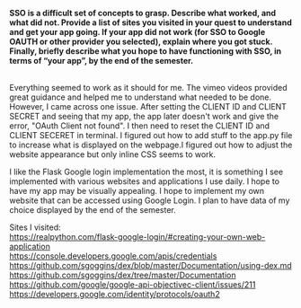 **SSO is a difficult set of concepts to grasp. Describe what worked, and what did not. Provide a list of sites you visited in your quest to understand and get your app going. If your app did not work (for SSO to Google OAUTH or other provider you selected), explain where you got stuck. Finally, briefly describe what you hope to have functioning with SSO, in terms of “your app”, by the end of the semester.**

<br />
Everything seemed to work as it should for me. The vimeo videos provided great guidance and helped me to understand what needed to be done. However, I came across one issue. After setting the CLIENT ID and CLIENT SECRET and seeing that my app, the app later doesn't work and give the error, "OAuth Client not found". I then need to reset the CLIENT ID and CLIENT SECERET in terminal. I figured out how to add stuff to the app.py file to increase what is displayed on the webpage.I figured out how to adjust the website appearance but only inline CSS seems to work.<br />

I like the Flask Google login implementation the most, it is something I see implemented with various websites and applications I use daily. I hope to have my app may be visually appealing. I hope to implement my own website that can be accessed using Google Login. I plan to have data of my choice displayed by the end of the semester. 

Sites I visited:<br />
https://realpython.com/flask-google-login/#creating-your-own-web-application <br /> https://console.developers.google.com/apis/credentials https://github.com/sgoggins/dex/blob/master/Documentation/using-dex.md <br />
https://github.com/sgoggins/dex/tree/master/Documentation <br />
https://github.com/google/google-api-objectivec-client/issues/211 <br />
https://developers.google.com/identity/protocols/oauth2
